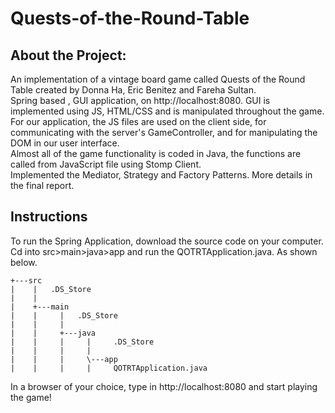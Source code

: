 # Quests-of-the-Round-Table
## About the Project:   

An implementation of a vintage board game called Quests of the Round Table created by Donna Ha, Eric Benitez and Fareha Sultan.  
Spring based , GUI application, on http://localhost:8080. GUI is implemented using JS, HTML/CSS and is manipulated throughout the game.    
For our application, the JS files are used on the client side, for communicating with the server's GameController, and for manipulating the DOM in our user interface.  
Almost all of the game functionality is coded in Java, the functions are called from JavaScript file using Stomp Client.  
Implemented the Mediator, Strategy and Factory Patterns. More details in the final report.  

## Instructions  
To run the Spring Application, download the source code on your computer.  
Cd into src>main>java>app and run the  QOTRTApplication.java. As shown below. 
 
    +---src   
    |    |   .DS_Store 
    |    |     
    |    +---main  
    |    |     |   .DS_Store 
    |    |     |       
    |    |     +---java  
    |    |     |     |     .DS_Store   
    |    |     |     |         
    |    |     |     \---app 
    |    |     |     |     QOTRTApplication.java      
      
In a browser of your choice, type in http://localhost:8080 and start playing the game!    


